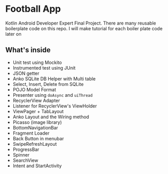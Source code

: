 # Football App

Kotlin Android Developer Expert Final Project. There are many reusable boilerplate code on this repo. I will make tutorial for each boiler plate code later on

## What's inside
- Unit test using Mockito
- Instrumented test using JUnit 
- JSON getter
- Anko SQLite DB Helper with Multi table
- Select, Insert, Delete from SQLite
- POJO Model Format
- Presenter using `doAsync` and `uiThread`
- RecyclerView Adapter
- Listener for RecyclerView's ViewHolder
- ViewPager + TabLayout
- Anko Layout and the Wiring method
- Picasso (image library)
- BottomNavigationBar
- Fragment Loader
- Back Button in menubar
- SwipeRefreshLayout
- ProgressBar
- Spinner
- SearchView
- Intent and StartActivity
